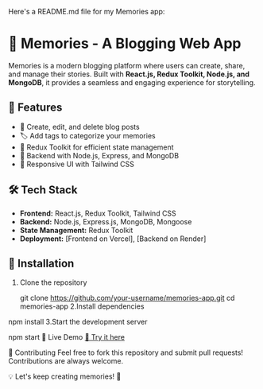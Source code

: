 Here's a README.md file for my Memories app:


# 📝 Memories - A Blogging Web App  

Memories is a modern blogging platform where users can create, share, and manage their stories. Built with **React.js, Redux Toolkit, Node.js, and MongoDB**, it provides a seamless and engaging experience for storytelling.  

## 🚀 Features  
- 📝 Create, edit, and delete blog posts  
- 🏷️ Add tags to categorize your memories  
- 🔄 Redux Toolkit for efficient state management  
- 📡 Backend with Node.js, Express, and MongoDB  
- 🎨 Responsive UI with Tailwind CSS  

## 🛠️ Tech Stack  
- **Frontend:** React.js, Redux Toolkit, Tailwind CSS  
- **Backend:** Node.js, Express.js, MongoDB, Mongoose  
- **State Management:** Redux Toolkit  
- **Deployment:** [Frontend on Vercel], [Backend on Render]  

## 📂 Installation  

1. Clone the repository  

   git clone
    https://github.com/your-username/memories-app.git
   cd memories-app
2.Install dependencies

npm install
3.Start the development server

npm start
🔗 Live Demo
[🚀 Try it here](https://memoriesweb-sarveshk0s-projects.vercel.app/posts)

🤝 Contributing
Feel free to fork this repository and submit pull requests! Contributions are always welcome.



💡 Let's keep creating memories! 🚀









